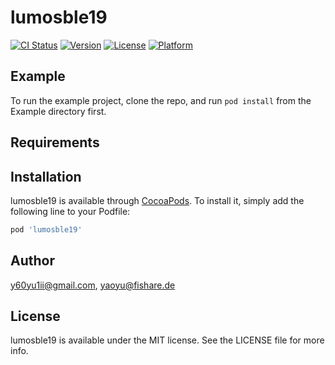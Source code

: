 # lumosble19

[![CI Status](https://img.shields.io/travis/y60yu1ii@gmail.com/lumosble19.svg?style=flat)](https://travis-ci.org/y60yu1ii@gmail.com/lumosble19)
[![Version](https://img.shields.io/cocoapods/v/lumosble19.svg?style=flat)](https://cocoapods.org/pods/lumosble19)
[![License](https://img.shields.io/cocoapods/l/lumosble19.svg?style=flat)](https://cocoapods.org/pods/lumosble19)
[![Platform](https://img.shields.io/cocoapods/p/lumosble19.svg?style=flat)](https://cocoapods.org/pods/lumosble19)

## Example

To run the example project, clone the repo, and run `pod install` from the Example directory first.

## Requirements

## Installation

lumosble19 is available through [CocoaPods](https://cocoapods.org). To install
it, simply add the following line to your Podfile:

```ruby
pod 'lumosble19'
```

## Author

y60yu1ii@gmail.com, yaoyu@fishare.de

## License

lumosble19 is available under the MIT license. See the LICENSE file for more info.
